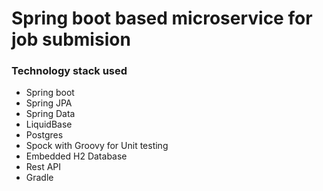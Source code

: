 # Spring boot based microservice for job submision

### Technology stack used

* Spring boot
* Spring JPA
* Spring Data
* LiquidBase
* Postgres
* Spock with Groovy for Unit testing 
* Embedded H2 Database
* Rest API
* Gradle